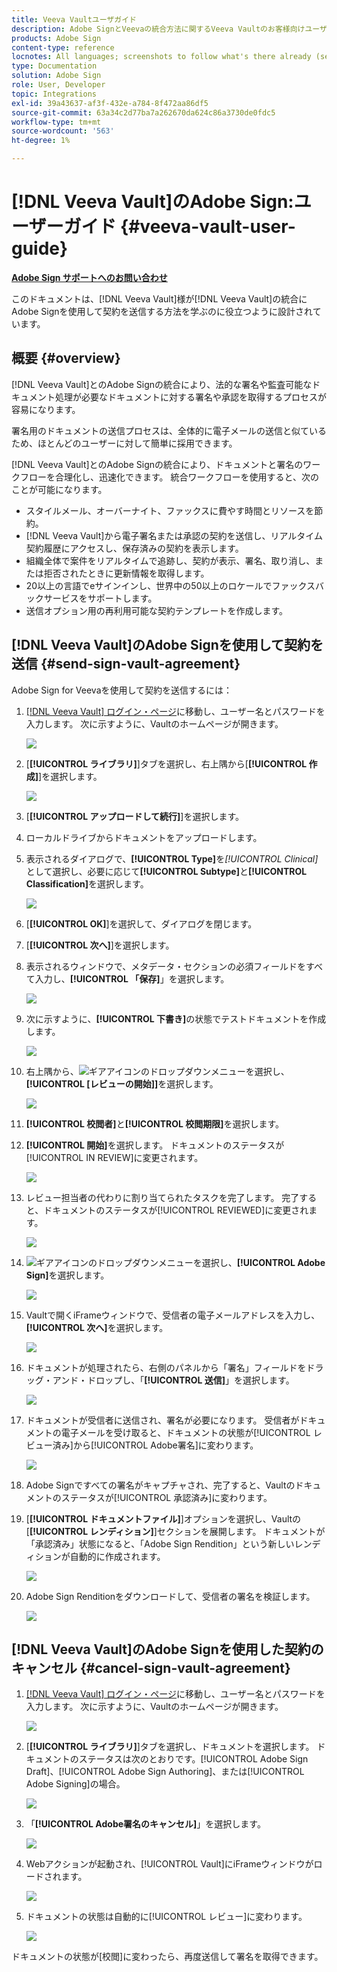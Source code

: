 ```yaml
---
title: Veeva Vaultユーザガイド
description: Adobe SignとVeevaの統合方法に関するVeeva Vaultのお客様向けユーザーガイド
products: Adobe Sign
content-type: reference
locnotes: All languages; screenshots to follow what's there already (seems there is a mix within a given language version of the article)
type: Documentation
solution: Adobe Sign
role: User, Developer
topic: Integrations
exl-id: 39a43637-af3f-432e-a784-8f472aa86df5
source-git-commit: 63a34c2d77ba7a262670da624c86a3730de0fdc5
workflow-type: tm+mt
source-wordcount: '563'
ht-degree: 1%

---
```


# [!DNL Veeva Vault]のAdobe Sign:ユーザーガイド {#veeva-vault-user-guide}

[**Adobe Sign サポートへのお問い合わせ**](https://adobe.com/go/adobesign-support-center)

このドキュメントは、[!DNL Veeva Vault]様が[!DNL Veeva Vault]の統合にAdobe Signを使用して契約を送信する方法を学ぶのに役立つように設計されています。

## 概要 {#overview}

[!DNL Veeva Vault]とのAdobe Signの統合により、法的な署名や監査可能なドキュメント処理が必要なドキュメントに対する署名や承認を取得するプロセスが容易になります。

署名用のドキュメントの送信プロセスは、全体的に電子メールの送信と似ているため、ほとんどのユーザーに対して簡単に採用できます。

[!DNL Veeva Vault]とのAdobe Signの統合により、ドキュメントと署名のワークフローを合理化し、迅速化できます。 統合ワークフローを使用すると、次のことが可能になります。

* スタイルメール、オーバーナイト、ファックスに費やす時間とリソースを節約。
* [!DNL Veeva Vault]から電子署名または承認の契約を送信し、リアルタイム契約履歴にアクセスし、保存済みの契約を表示します。
* 組織全体で案件をリアルタイムで追跡し、契約が表示、署名、取り消し、または拒否されたときに更新情報を取得します。
* 20以上の言語でeサインインし、世界中の50以上のロケールでファックスバックサービスをサポートします。
* 送信オプション用の再利用可能な契約テンプレートを作成します。

## [!DNL Veeva Vault]のAdobe Signを使用して契約を送信 {#send-sign-vault-agreement}

Adobe Sign for Veevaを使用して契約を送信するには：

1. [[!DNL Veeva Vault] ログイン・ページ](https://login.veevavault.com/)に移動し、ユーザー名とパスワードを入力します。 次に示すように、Vaultのホームページが開きます。

   ![](images/vault-home.png)

1. [**[!UICONTROL ライブラリ]**]タブを選択し、右上隅から[**[!UICONTROL 作成]**]を選択します。

   ![](images/create-library.png)

1. [**[!UICONTROL アップロードして続行]**]を選択します。

1. ローカルドライブからドキュメントをアップロードします。

1. 表示されるダイアログで、**[!UICONTROL Type]**&#x200B;を&#x200B;*[!UICONTROL Clinical]*&#x200B;として選択し、必要に応じて&#x200B;**[!UICONTROL Subtype]**&#x200B;と&#x200B;**[!UICONTROL Classification]**&#x200B;を選択します。

   ![](images/choose-document-type.png)

1. [**[!UICONTROL OK]**]を選択して、ダイアログを閉じます。

1. [**[!UICONTROL 次へ]**]を選択します。

1. 表示されるウィンドウで、メタデータ・セクションの必須フィールドをすべて入力し、**[!UICONTROL 「保存]**」を選択します。

   ![](images/metadata-details.png)

1. 次に示すように、**[!UICONTROL 下書き]**&#x200B;の状態でテストドキュメントを作成します。

   ![](images/document-draft.png)

1. 右上隅から、![ギアアイコン](images/icon-gear.png)のドロップダウンメニューを選択し、**[!UICONTROL [レビューの開始]]**&#x200B;を選択します。

   ![](images/start-review.png)

1. **[!UICONTROL 校閲者]**&#x200B;と&#x200B;**[!UICONTROL 校閲期限]**&#x200B;を選択します。

1. **[!UICONTROL 開始]**&#x200B;を選択します。 ドキュメントのステータスが[!UICONTROL IN REVIEW]に変更されます。

   ![](images/in-review.png)

1. レビュー担当者の代わりに割り当てられたタスクを完了します。 完了すると、ドキュメントのステータスが[!UICONTROL REVIEWED]に変更されます。

   ![](images/reviewed-status.png)

1. ![ギアアイコン](images/icon-gear.png)のドロップダウンメニューを選択し、**[!UICONTROL Adobe Sign]**&#x200B;を選択します。

   ![](images/select-adobe-sign.png)

1. Vaultで開くiFrameウィンドウで、受信者の電子メールアドレスを入力し、**[!UICONTROL 次へ]**&#x200B;を選択します。

   ![](images/iframe.png)

1. ドキュメントが処理されたら、右側のパネルから「署名」フィールドをドラッグ・アンド・ドロップし、「**[!UICONTROL 送信]**」を選択します。

   ![](images/add-signature-fields.png)

1. ドキュメントが受信者に送信され、署名が必要になります。 受信者がドキュメントの電子メールを受け取ると、ドキュメントの状態が[!UICONTROL レビュー済み]から[!UICONTROL Adobe署名]に変わります。

   ![](images/in-adobe-signing.png)

1. Adobe Signですべての署名がキャプチャされ、完了すると、Vaultのドキュメントのステータスが[!UICONTROL 承認済み]に変わります。

1. [**[!UICONTROL ドキュメントファイル]**]オプションを選択し、Vaultの[**[!UICONTROL レンディション]**]セクションを展開します。 ドキュメントが「承認済み」状態になると、「Adobe Sign Rendition」という新しいレンディションが自動的に作成されます。

   ![](images/document-files.png)

1. Adobe Sign Renditionをダウンロードして、受信者の署名を検証します。

   ![](images/verify-signature.png)

## [!DNL Veeva Vault]のAdobe Signを使用した契約のキャンセル {#cancel-sign-vault-agreement}

1. [[!DNL Veeva Vault] ログイン・ページ](https://login.veevavault.com/)に移動し、ユーザー名とパスワードを入力します。 次に示すように、Vaultのホームページが開きます。

   ![](images/vault-home.png)

1. [**[!UICONTROL ライブラリ]**]タブを選択し、ドキュメントを選択します。 ドキュメントのステータスは次のとおりです。[!UICONTROL Adobe Sign Draft]、[!UICONTROL Adobe Sign Authoring]、または[!UICONTROL Adobe Signing]の場合。

   ![](images/document-adobe-sign-authoring.png)

1. 「**[!UICONTROL Adobe署名のキャンセル]**」を選択します。

   ![](images/cancel-document.png)

1. Webアクションが起動され、[!UICONTROL Vault]にiFrameウィンドウがロードされます。

   ![](images/cancelled-document.png)

1. ドキュメントの状態は自動的に[!UICONTROL レビュー]に変わります。

   ![](images/cancel-reviewed.png)

ドキュメントの状態が[校閲]に変わったら、再度送信して署名を取得できます。
